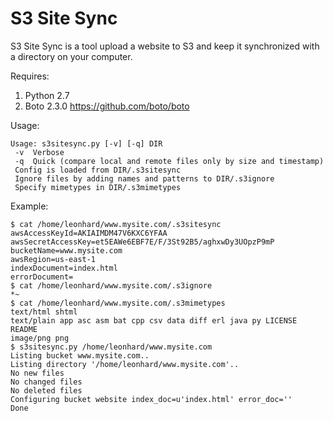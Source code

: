 S3 Site Sync
====================================================

S3 Site Sync is a tool upload a website to S3 and keep it
synchronized with a directory on your computer.

Requires:

1. Python 2.7
1. Boto 2.3.0 https://github.com/boto/boto

Usage:

    Usage: s3sitesync.py [-v] [-q] DIR
     -v  Verbose
     -q  Quick (compare local and remote files only by size and timestamp)
     Config is loaded from DIR/.s3sitesync
     Ignore files by adding names and patterns to DIR/.s3ignore
     Specify mimetypes in DIR/.s3mimetypes

Example:

    $ cat /home/leonhard/www.mysite.com/.s3sitesync
    awsAccessKeyId=AKIAIMDM47V6KXC6YFAA
    awsSecretAccessKey=et5EAWe6EBF7E/F/3St92B5/aghxwDy3UOpzP9mP
    bucketName=www.mysite.com
    awsRegion=us-east-1
    indexDocument=index.html
    errorDocument=
    $ cat /home/leonhard/www.mysite.com/.s3ignore
    *~
    $ cat /home/leonhard/www.mysite.com/.s3mimetypes
    text/html shtml
    text/plain app asc asm bat cpp csv data diff erl java py LICENSE README
    image/png png
    $ s3sitesync.py /home/leonhard/www.mysite.com
    Listing bucket www.mysite.com..
    Listing directory '/home/leonhard/www.mysite.com'..
    No new files
    No changed files
    No deleted files
    Configuring bucket website index_doc=u'index.html' error_doc=''
    Done
